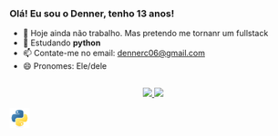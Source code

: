 ### Olá! Eu sou o Denner, tenho 13 anos!
- 🔭 Hoje ainda não trabalho. Mas pretendo me tornanr um fullstack
- 🌱 Estudando **python**
- 📫 Contate-me no email: dennerc06@gmail.com
- 😄 Pronomes: Ele/dele
##
<div align="center">
  <a href="https://github.com/DennerFernandes">
  <img height="180em" src="https://github-readme-stats.vercel.app/api?username=DennerFernandes&show_icons=true&theme=dark&include_all_commits=true&count_private=true"/>
  <img height="180em" src="https://github-readme-stats.vercel.app/api/top-langs/?username=DennerFernandes&layout=compact&langs_count=7&theme=dark"/>
</div>
  
  
 <div style="display: inline_block"><br>
  <img align="center" alt="Denner-Python" height="35" width="35" src="https://raw.githubusercontent.com/devicons/devicon/master/icons/python/python-original.svg">
  </div>
  
  ##

